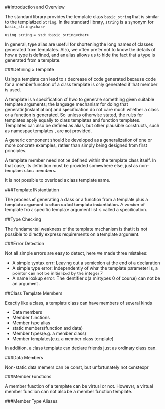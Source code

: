 ##Introduction and Overview

The standard library provides the template class `basic_string` that is similar to the templatized `String`. In the standard library, `string` is a synonym for `basic_string<char>`

	using string = std::basic_string<char>

In general, type alias are useful for shortening the long names of classes generated from templates. Also, we often prefer not to know the details of how a type is defined, and an alias allows us to hide the fact that a type is generated from a template.

###Defining a Template

Using a template can lead to a decrease of code generated because code for a member function of a class template is only generated if that member is used.

A template is a specification of hwo to generate something given suitable template arguments; the language mechanism for doing that generatin(instantiation) and specification do not care much whether a class or a function is generated. So, unless otherwise stated, the rules for templates apply equally to class templates and function templates. Templates can also be defined as alias, but other plausible constructs, such as namespae templates , are not provided.

A generic component should be developed as a generalization of one or more concrete examples, rather than simply being designed from first principles.

A template member need not be defined within the template class itself. In that case, its definition must be provided somewhere else, just as non-templaet class members.

It is not possible to overload a class template name.

###Template INstantiation

The process of generating a class or a function from a template plus a template argument is often called template instantiation. A version of template fro a specific template argument list is called a specification.

##Type Checking

The fundamental weakness of the template mechanism is that it is not possible to directly express requirements on a template argument.

###Error Detection

Not all simple errors are easy to detect, here we made three mistakes:

*	A simple syntax errr: Leaving out a semicolon at the end of a declaration
*	A simple type error: Independently of what the template parameter is, a pointer can not be initialized by the integer 7
*	A name lookup error: The identifier o(a mistypes 0 of course) can not be an argument .

##Class Template Members

Exactly like a class, a template class can have members of several kinds

*	Data members
*	Member functions
*	Member type alias
*	static members(function and data)
*	Member types(e.g. a member class)
*	Member templates(e.g. a member class template)

In addition, a class template can declare friends just as ordinary class can.

###Data Members

Non-static data memers can be const, but unfortunately not constexpr

###Member Functions

A member function of a template can be virtual or not. However, a virtual member function can not also be a member function template.

###Member Type Aliases



